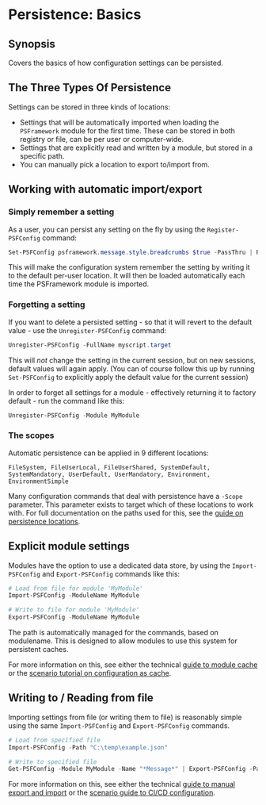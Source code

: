 ﻿---
sidebar_position: 6
---

# Persistence: Basics

## Synopsis

Covers the basics of how configuration settings can be persisted.

## The Three Types Of Persistence

Settings can be stored in three kinds of locations:

+ Settings that will be automatically imported when loading the `PSFramework` module for the first time. These can be stored in both registry or file, can be per user or computer-wide.
+ Settings that are explicitly read and written by a module, but stored in a specific path.
+ You can manually pick a location to export to/import from.

## Working with automatic import/export

### Simply remember a setting

As a user, you can persist any setting on the fly by using the `Register-PSFConfig` command:

```powershell
Set-PSFConfig psframework.message.style.breadcrumbs $true -PassThru | Register-PSFConfig
```

This will make the configuration system remember the setting by writing it to the default per-user location.
It will then be loaded automatically each time the PSFramework module is imported.

### Forgetting a setting

If you want to delete a persisted setting - so that it will revert to the default value - use the `Unregister-PSFConfig` command:

```powershell
Unregister-PSFConfig -FullName myscript.target
```

This will _not_ change the setting in the current session, but on new sessions, default values will again apply.
(You can of course follow this up by running `Set-PSFConfig` to explicitly apply the default value for the current session)

In order to forget all settings for a module - effectively returning it to factory default - run the command like this:

```powershell
Unregister-PSFConfig -Module MyModule
```

### The scopes

Automatic persistence can be applied in 9 different locations:

```text
FileSystem, FileUserLocal, FileUserShared, SystemDefault, SystemMandatory, UserDefault, UserMandatory, Environment, EnvironmentSimple
```

Many configuration commands that deal with persistence have a `-Scope` parameter.
This parameter exists to target which of these locations to work with.
For full documentation on the paths used for this, see the [guide on persistence locations](../Persistence/persistence-location.md).

## Explicit module settings

Modules have the option to use a dedicated data store, by using the `Import-PSFConfig` and `Export-PSFConfig` commands like this:

```powershell
# Load from file for module 'MyModule'
Import-PSFConfig -ModuleName MyModule

# Write to file for module 'MyModule'
Export-PSFConfig -ModuleName MyModule
```

The path is automatically managed for the commands, based on modulename.
This is designed to allow modules to use this system for persistent caches.

For more information on this, see either the technical [guide to module cache](../Persistence/persistence-module-cache.md) or the [scenario tutorial on configuration as cache](../Scenarios/scenario-cache.md).

## Writing to / Reading from file

Importing settings from file (or writing them to file) is reasonably simple using the same `Import-PSFConfig` and `Export-PSFConfig` commands.

```powershell
# Load from specified file
Import-PSFConfig -Path "C:\temp\example.json"

# Write to specified file
Get-PSFConfig -Module MyModule -Name "*Message*" | Export-PSFConfig -Path "C:\temp\example.json"
```

For more information on this, see either the technical [guide to manual export and import](../Persistence/persistence-manual-export-import.md) or the [scenario guide to CI/CD configuration](../Scenarios/scenario-ci-cd.md).
